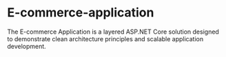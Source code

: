 # E-commerce-application
The E-commerce Application is a layered ASP.NET Core solution designed to demonstrate clean architecture principles and scalable application development.
